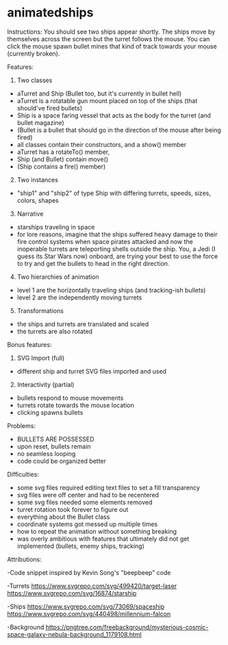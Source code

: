 # animatedships
Instructions:
You should see two ships appear shortly. The ships move by themselves across the screen but the turret follows the mouse. You can click the mouse spawn bullet mines that kind of track towards your mouse (currently broken).

Features:
1. Two classes
- aTurret and Ship (Bullet too, but it's currently in bullet hell)
- aTurret is a rotatable gun mount placed on top of the ships (that should've fired bullets)
- Ship is a space faring vessel that acts as the body for the turret (and bullet magazine)
- (Bullet is a bullet that should go in the direction of the mouse after being fired)
- all classes contain their constructors, and a show() member
- aTurret has a rotateTo() member, 
- Ship (and Bullet) contain move() 
- (Ship contains a fire() member)

2. Two instances
- "ship1" and "ship2" of type Ship with differing turrets, speeds, sizes, colors, shapes

3. Narrative
- starships traveling in space
- for lore reasons, imagine that the ships suffered heavy damage to their fire control systems when space pirates attacked and now the inoperable turrets are teleporting shells outside the ship. You, a Jedi (I guess its Star Wars now) onboard, are trying your best to use the force to try and get the bullets to head in the right direction.

4. Two hierarchies of animation
- level 1 are the horizontally traveling ships (and tracking-ish bullets)
- level 2 are the independently moving turrets

5. Transformations
- the ships and turrets are translated and scaled
- the turrets are also rotated

Bonus features:
1. SVG Import (full)
- different ship and turret SVG files imported and used

2. Interactivity (partial)
- bullets respond to mouse movements
- turrets rotate towards the mouse location
- clicking spawns bullets

Problems:
- BULLETS ARE POSSESSED
- upon reset, bullets remain
- no seamless looping
- code could be organized better

Difficulties:
- some svg files required editing text files to set a fill transparency
- svg files were off center and had to be recentered
- some svg files needed some elements removed
- turret rotation took forever to figure out
- everything about the Bullet class
- coordinate systems got messed up multiple times
- how to repeat the animation without something breaking
- was overly ambitious with features that ultimately did not get implemented (bullets, enemy ships, tracking)

Attributions:

-Code snippet inspired by Kevin Song's "beepbeep" code

-Turrets
https://www.svgrepo.com/svg/499420/target-laser
https://www.svgrepo.com/svg/16874/starship

-Ships
https://www.svgrepo.com/svg/73069/spaceship
https://www.svgrepo.com/svg/440498/millennium-falcon

-Background
https://pngtree.com/freebackground/mysterious-cosmic-space-galaxy-nebula-background_1179108.html
